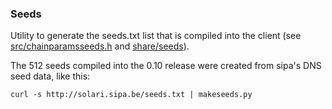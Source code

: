 ### Seeds ###

Utility to generate the seeds.txt list that is compiled into the client
(see [src/chainparamsseeds.h](/src/chainparamsseeds.h) and [share/seeds](/share/seeds)).

The 512 seeds compiled into the 0.10 release were created from sipa's DNS seed data, like this:

	curl -s http://solari.sipa.be/seeds.txt | makeseeds.py
